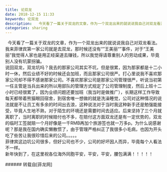 ```yaml
---
title: 论双龙
date: 2018-12-15 11:33
keywords: 论双龙
description:   今天看了一篇关于双龙的文章，作为一个双龙出来的就说说我自己对双龙看法。我来菲律宾第一家公司就是去双龙，那时候还没有“”王美丽“”事件，对于“王美丽”我觉得人家也是用正经渠道去赚钱，所以我觉得请尊重别人的劳动成果，毕竟别人没有坑蒙拐骗。说回双龙，双龙坑吗？我去的那家公司其实不坑，但是很累，因为那家都是十二小时一休，然后业绩不好的时候还会加班，而且那家公司很严。打心里说我不喜欢那家公司却不得不感谢那家公司。不喜欢那家公司是那家公司管理很严，听说当初第一任主管是当兵出来的所以用部队的管理方式规定了公司管理制度，然后上班十二小时已经很累了，因为业绩问题还要加班（我当时是做推广），长期这样工作导致每天都带着熊猫眼回宿舍，到宿舍唯一想做的就是洗澡睡觉，公司对这种情况的说法就是不让员工有多余的时间出去浪，这种说法对于当时我这种新手还是勉强能接受，毕竟人生地不熟，对于陌生的环境还是需要时间去适应。后来坚持了三个月就离职了，当时离职的时候赔付也不多，在赔付这方面双龙还是有一定优势的，双龙的临时工签就赔一个月好像是一千RMB再加个旅游签也就一万多p。为什么说感谢呢？那是我在国内确实懒散惯了，由于管理严格纠正了我很多小毛病，也因为开头吃了些苦让我很珍惜后来的公司。。。。。菲律宾这边坑公司很多，但好公司也不少，公司的好坏因人而异，毕竟每个人看法不一样。新年快到了，在这里祝各位海外同胞平安，平安，平安，腰包满满！！！！！
categories: sharing
---
```

<td class="t_f" id="postmessage_2483698">

  今天看了一篇关于双龙的文章，作为一个双龙出来的就说说我自己对双龙看法。我来菲律宾第一家公司就是去双龙，那时候还没有“”王美丽“”事件，对于“王美丽”我觉得人家也是用正经渠道去赚钱，所以我觉得请尊重别人的劳动成果，毕竟别人没有坑蒙拐骗。<br/>
说回双龙，双龙坑吗？我去的那家公司其实不坑，但是很累，因为那家都是十二小时一休，然后业绩不好的时候还会加班，而且那家公司很严。打心里说我不喜欢那家公司却不得不感谢那家公司。不喜欢那家公司是那家公司管理很严，听说当初第一任主管是当兵出来的所以用部队的管理方式规定了公司管理制度，然后上班十二小时已经很累了，因为业绩问题还要加班（我当时是做推广），长期这样工作导致每天都带着熊猫眼回宿舍，到宿舍唯一想做的就是洗澡睡觉，公司对这种情况的说法就是不让员工有多余的时间出去浪，这种说法对于当时我这种新手还是勉强能接受，毕竟人生地不熟，对于陌生的环境还是需要时间去适应。后来坚持了三个月就离职了，当时离职的时候赔付也不多，在赔付这方面双龙还是有一定优势的，双龙的临时工签就赔一个月好像是一千RMB再加个旅游签也就一万多p。为什么说感谢呢？那是我在国内确实懒散惯了，由于管理严格纠正了我很多小毛病，也因为开头吃了些苦让我很珍惜后来的公司。。。。。<br/>
菲律宾这边坑公司很多，但好公司也不少，公司的好坏因人而异，毕竟每个人看法不一样。<br/>
新年快到了，在这里祝各位海外同胞平安，平安，平安，腰包满满！！！！！<br/>
</td>
###### 转载自[菲龙网]